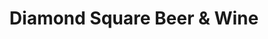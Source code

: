 ---
title: "Diamond Square Beer & Wine"
url: /gaithersburg/diamond-square-beer-and-wine/
shop: alcohol
---